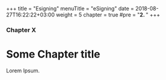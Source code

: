 +++
title = "Esigning"
menuTitle = "eSigning"
date = 2018-08-27T16:22:22+03:00
weight = 5
chapter = true
#pre = "<b>2. </b>"
+++

### Chapter X

# Some Chapter title

Lorem Ipsum.
